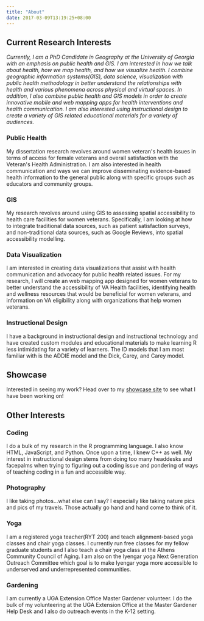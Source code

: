 ```yaml
---
title: "About"
date: 2017-03-09T13:19:25+08:00
---
```


## Current Research Interests

<i>Currently, I am a PhD Candidate in Geography at the University of Georgia with an emphasis on public health and GIS. I am interested in how we talk about health, how we map health, and how we visualize health. I combine geographic information systems(GIS), data science, visualization with public health methodology in better understand the relationships with health and various phenomena across physical and virtual spaces. In addition, I also combine public health and GIS models in order to create innovative mobile and web mapping apps for health interventions and health communication. I am also interested using instructional design to create a variety of GIS related educational materials for a variety of audiences.</i>


### Public Health
My dissertation research revolves around women veteran's health issues in terms of access for female veterans and overall satisfaction with the Veteran's Health Administration. I am also interested in health communication and ways we can improve disseminating evidence-based health information to the general public along with specific groups such as educators and community groups.

### GIS
My research revolves around using GIS to assessing spatial accessibility to health care facilities for women veterans. Specifically, I am looking at how to integrate traditional data sources, such as patient satisfaction surveys, and non-traditional data sources, such as Google Reviews, into spatial accessibility modelling. 

### Data Visualization
I am interested in creating data visualizations that assist with health communication and advocacy for public health related issues. For my research, I will create an web mapping app designed for women veterans to better understand the accessibility of VA Health facilities, identifying health and wellness resources that would be beneficial for women veterans, and information on VA eligibility along with organizations that help women veterans. 

### Instructional Design
 I have a background in instructional design and instructional technology and have created custom modules and educational materials to make learning R less intimidating for a variety of learners. The ID models that I am most familiar with is the ADDIE model and the Dick, Carey, and Carey model.
 
## Showcase

Interested in seeing my work? Head over to my [showcase site](https://d-is-for-data.netlify.com/) to see what I have been working on!

## Other Interests

### Coding
I do a bulk of my research in the R programming language. I also know HTML, JavaScript, and Python. Once upon a time, I knew C++ as well. My interest in instructional design stems from doing too many headdesks and facepalms when trying to figuring out a coding issue and pondering of ways of teaching coding in a fun and accessible way. 

### Photography
I like taking photos...what else can I say? I especially like taking nature pics and pics of my travels. Those actually go hand and hand come to think of it.

### Yoga
I am a registered yoga teacher(RYT 200) and teach alignment-based yoga classes and chair yoga classes. I currently run free classes for my fellow graduate students and I also teach a chair yoga class at the Athens Community Council of Aging. I am also on the Iyengar yoga Next Generation Outreach Committee which goal is to make Iyengar yoga more accessible to underserved and underrepresented communities. 

### Gardening
I am currently a UGA Extension Office Master Gardener volunteer. I do the bulk of my volunteering at the UGA Extension Office at the Master Gardener Help Desk and I also do outreach events in the K-12 setting. 


